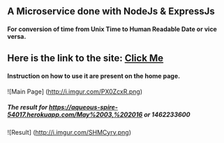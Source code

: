 ## A Microservice done with NodeJs & ExpressJs 
#### For conversion of time from Unix Time to Human Readable Date or vice versa. 

## Here is the link to the site: [Click Me](https://aqueous-spire-54017.herokuapp.com)
#### Instruction on how to use it are present on the home page.
![Main Page]
(http://i.imgur.com/PX0ZcxR.png)


##### The result for https://aqueous-spire-54017.herokuapp.com/May%2003,%202016 or 1462233600
![Result]
(http://i.imgur.com/SHMCyrv.png)
